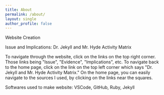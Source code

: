 ```yaml
---
title: About
permalink: /about/
layout: single
author_profile: false
---
```


Website Creation

Issue and Implications: Dr. Jekyll and Mr. Hyde Activity Matrix

To navigate through the website, click on the links on the top right corner. Those links being "Issue", "Evidence", "Implications", etc. 
To navigate back to the home page, click on the link on the top left corner which says "Dr. Jekyll and Mr. Hyde Activity Matrix." 
On the home page, you can easily navigate to the sources I used, by clicking on the links near the squares. 

Softwares used to make website: VSCode, GitHub, Ruby, Jekyll	
